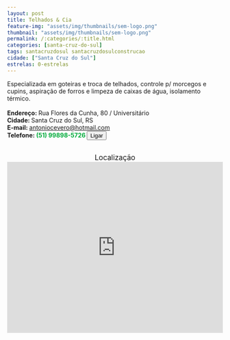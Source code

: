 ```yaml
---
layout: post
title: Telhados & Cia
feature-img: "assets/img/thumbnails/sem-logo.png"
thumbnail: "assets/img/thumbnails/sem-logo.png"
permalink: /:categories/:title.html
categories: [santa-cruz-do-sul]
tags: santacruzdosul santacruzdosulconstrucao
cidade: ["Santa Cruz do Sul"]
estrelas: 0-estrelas
---
```

Especializada em goteiras e troca de telhados, controle p/ morcegos e cupins, aspiração de forros e limpeza de caixas de água, isolamento térmico.<!-- more --><br />
 <br/>
<b>Endereço: </b>Rua  Flores da Cunha, 80 / Universitário<br />
<b>Cidade: </b>Santa Cruz do Sul, RS<br />
<b>E-mail: </b> antoniocevero@hotmail.com<br />
<b>Telefone: <span style="color: #00ab3a;">(51) 99898-5726</span> <a href="tel:51998985726"><button class="ligar">Ligar</button></a></b><br />
<br />
<div style="font-size: larger; text-align: center;">
Localização</div>
<iframe src="https://www.google.com/maps/embed?pb=!1m18!1m12!1m3!1d3465.581621950174!2d-52.4398732853041!3d-29.702907222434284!2m3!1f0!2f0!3f0!3m2!1i1024!2i768!4f13.1!3m3!1m2!1s0x0%3A0x0!2zMjnCsDQyJzEwLjUiUyA1MsKwMjYnMTUuNyJX!5e0!3m2!1spt-BR!2sbr!4v1521471476500" width="100%" height="400" frameborder="0" style="border:0" allowfullscreen></iframe>
